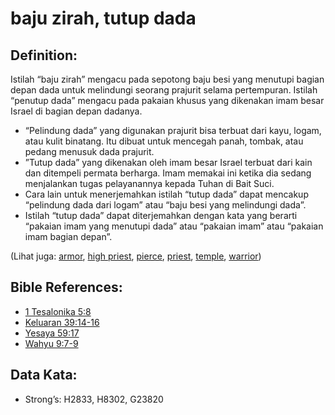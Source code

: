 # baju zirah, tutup dada

## Definition:

Istilah “baju zirah” mengacu pada sepotong baju besi yang menutupi bagian depan dada untuk melindungi seorang prajurit selama pertempuran. Istilah “penutup dada” mengacu pada pakaian khusus yang dikenakan imam besar Israel di bagian depan dadanya.

* “Pelindung dada” yang digunakan prajurit bisa terbuat dari kayu, logam, atau kulit binatang. Itu dibuat untuk mencegah panah, tombak, atau pedang menusuk dada prajurit.
* ”Tutup dada” yang dikenakan oleh imam besar Israel terbuat dari kain dan ditempeli permata berharga. Imam memakai ini ketika dia sedang menjalankan tugas pelayanannya kepada Tuhan di Bait Suci.
* Cara lain untuk menerjemahkan istilah “tutup dada” dapat mencakup “pelindung dada dari logam” atau “baju besi yang melindungi dada”.
* Istilah “tutup dada” dapat diterjemahkan dengan kata yang berarti “pakaian imam yang menutupi dada” atau “pakaian imam” atau “pakaian imam bagian depan”.

(Lihat juga: [armor](../other/armor.md), [high priest](../kt/highpriest.md), [pierce](../other/pierce.md), [priest](../kt/priest.md), [temple](../kt/temple.md), [warrior](../other/warrior.md))

## Bible References:

* [1 Tesalonika 5:8](rc://en/tn/help/1th/05/08)
* [Keluaran 39:14-16](rc://en/tn/help/exo/39/14)
* [Yesaya 59:17](rc://en/tn/help/isa/59/17)
* [Wahyu 9:7-9](rc://en/tn/help/rev/09/07)

##  Data Kata:

* Strong’s: H2833, H8302, G23820
